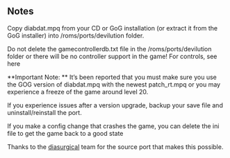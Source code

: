## Notes

Copy diabdat.mpq from your CD or GoG installation (or extract it from the GoG installer) into /roms/ports/devilution folder. 

Do not delete the gamecontrollerdb.txt file in the /roms/ports/devilution folder or there will be no controller support in the game! For controls, see here

**Important Note: ** It’s been reported that you must make sure you use the GOG version of diabdat.mpq with the newest patch_rt.mpq or you may experience a freeze of the game around level 20.

If you experience issues after a version upgrade, backup your save file and uninstall/reinstall the port.

If you make a config change that crashes the game, you can delete the ini file to get the game back to a good state

Thanks to the [diasurgical](https://github.com/diasurgical/devilutionX) team for the source port that makes this possible.





